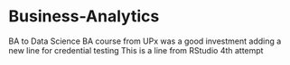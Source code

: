 # Business-Analytics
BA to Data Science
BA course from UPx was a good investment
adding a new line for credential testing
This is a line from RStudio 4th attempt